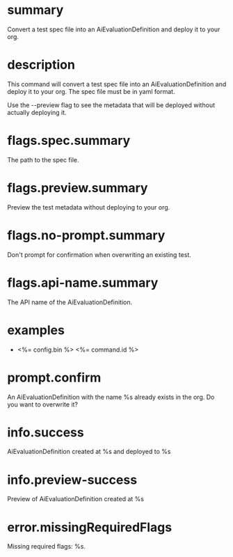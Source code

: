 # summary

Convert a test spec file into an AiEvaluationDefinition and deploy it to your org.

# description

This command will convert a test spec file into an AiEvaluationDefinition and deploy it to your org. The spec file must be in yaml format.

Use the --preview flag to see the metadata that will be deployed without actually deploying it.

# flags.spec.summary

The path to the spec file.

# flags.preview.summary

Preview the test metadata without deploying to your org.

# flags.no-prompt.summary

Don't prompt for confirmation when overwriting an existing test.

# flags.api-name.summary

The API name of the AiEvaluationDefinition.

# examples

- <%= config.bin %> <%= command.id %>

# prompt.confirm

An AiEvaluationDefinition with the name %s already exists in the org. Do you want to overwrite it?

# info.success

AiEvaluationDefinition created at %s and deployed to %s

# info.preview-success

Preview of AiEvaluationDefinition created at %s

# error.missingRequiredFlags

Missing required flags: %s.
